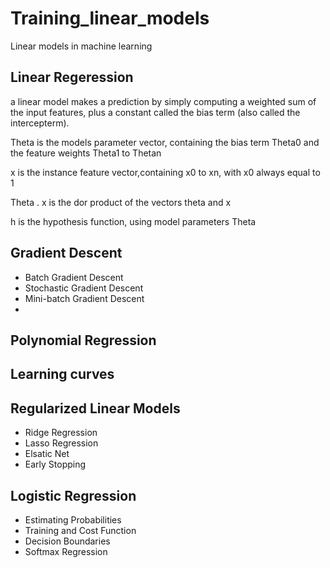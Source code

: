 # Training_linear_models
Linear models in machine learning


Linear Regeression
----------------------
a linear model makes a prediction by simply computing a weighted sum of the input features, plus a constant called the bias term (also called the intercepterm).

Theta is the models parameter vector, containing the bias term Theta0 and the feature weights Theta1 to Thetan

x is the instance feature vector,containing x0 to xn, with x0 always equal to 1

Theta . x is the dor product of the vectors theta and x

h is the hypothesis function, using model parameters Theta


## Gradient Descent
  - Batch Gradient Descent
  - Stochastic Gradient Descent
  - Mini-batch Gradient Descent
  -
## Polynomial Regression
## Learning curves
## Regularized Linear Models
  - Ridge Regression
  - Lasso Regression
  - Elsatic Net
  - Early Stopping

## Logistic Regression
  - Estimating Probabilities
  - Training and Cost Function
  - Decision Boundaries
  - Softmax Regression
